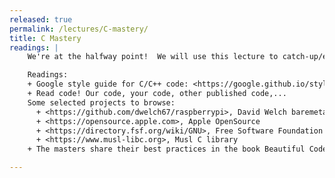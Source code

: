 ```yaml
---
released: true
permalink: /lectures/C-mastery/
title: C Mastery
readings: |
    We're at the halfway point!  We will use this lecture to catch-up/expand on lecture content covered lightly on first pass, and discuss how to further your mastery of C.

    Readings:
    + Google style guide for C/C++ code: <https://google.github.io/styleguide/cppguide.html>
    + Read code! Our code, your code, other published code,... 
    Some selected projects to browse:
      + <https://github.com/dwelch67/raspberrypi>, David Welch baremetal examples
      + <https://opensource.apple.com>, Apple OpenSource
      + <https://directory.fsf.org/wiki/GNU>, Free Software Foundation (GNU)
      + <https://www.musl-libc.org>, Musl C library
    + The masters share their best practices in the book Beautiful Code: Leading Programmers Explain How They Think <https://www.amazon.com/dp/0596510047>

---
```

